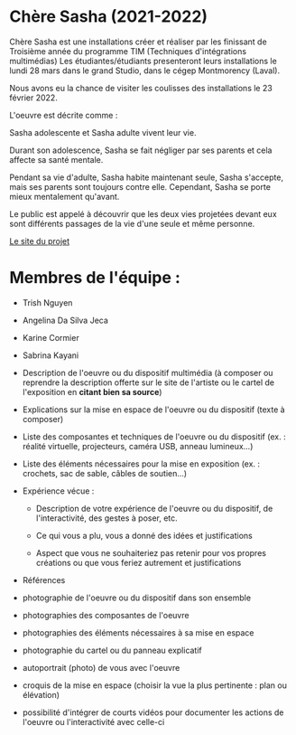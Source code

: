 # Chère Sasha (2021-2022)

Chère Sasha est une installations créer et réaliser par les finissant de Troisième année du programme TIM (Techniques d'intégrations multimédias) Les étudiantes/étudiants presenteront leurs installations le lundi 28 mars dans le grand Studio, dans le cégep Montmorency (Laval).

Nous avons eu la chance de visiter les coulisses des installations le 23 février 2022.

L'oeuvre est décrite comme :

Sasha adolescente et Sasha adulte vivent leur vie. 

Durant son adolescence, Sasha se fait négliger par ses parents et cela affecte sa santé mentale. 

Pendant sa vie d'adulte, Sasha habite maintenant seule, Sasha s'accepte, mais ses parents sont toujours contre elle. Cependant, Sasha se porte mieux mentalement qu'avant. 

Le public est appelé à découvrir que les deux vies projetées devant eux sont différents passages de la vie d'une seule et même personne.

 [Le site du projet](https://tim-montmorency.com/2022/projets/Chere-Sasha/docs/web/index.html)


# Membres de l'équipe : 

* Trish Nguyen 

* Angelina Da Silva Jeca 

* Karine Cormier 

* Sabrina Kayani 



- Description de l'oeuvre ou du dispositif multimédia (à composer ou reprendre la description offerte sur le site de l'artiste ou le cartel de l'exposition en **citant bien sa source**) 
- Explications sur la mise en espace de l'oeuvre ou du dispositif (texte à composer)
- Liste des composantes et techniques de l'oeuvre ou du dispositif (ex. : réalité virtuelle, projecteurs, caméra USB, anneau lumineux...)
- Liste des éléments nécessaires pour la mise en exposition (ex. : crochets, sac de sable, câbles de soutien...)
- Expérience vécue :
     
    - Description de votre expérience de l'oeuvre ou du dispositif, de l'interactivité, des gestes à poser, etc.
     
    - Ce qui vous a plu, vous a donné des idées et justifications
      
    - Aspect que vous ne souhaiteriez pas retenir pour vos propres créations ou que vous feriez autrement et justifications
 
 - Références 



- photographie de l'oeuvre ou du dispositif dans son ensemble
- photographies des composantes de l'oeuvre
- photographies des éléments nécessaires à sa mise en espace
- photographie du cartel ou du panneau explicatif
- autoportrait (photo) de vous avec l'oeuvre
- croquis de la mise en espace (choisir la vue la plus pertinente : plan ou élévation)
- possibilité d'intégrer de courts vidéos pour documenter les actions de l'oeuvre ou l'interactivité avec celle-ci
